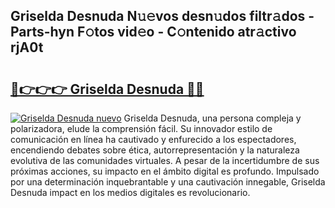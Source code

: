 ## Griselda Desnuda N𝚞𝚎vos desn𝚞dos filtr𝚊dos - Parts-hyn F𝚘tos vid𝚎o - C𝚘ntenido atr𝚊ctivo rjA0t

# <h2><a href="http://mb4dtrg.tromn.icu/?c=Griselda+Desnuda">🔗👉👉👉 Griselda Desnuda 🔗🔗</a></h2>

[![Griselda Desnuda nuevo](https://i.imgur.com/pEAQMta.gif)](http://mb4dtrg.tromn.icu/?c=Griselda+Desnuda)
Griselda Desnuda, una persona compleja y polarizadora, elude la comprensión fácil. Su innovador estilo de comunicación en línea ha cautivado y enfurecido a los espectadores, encendiendo debates sobre ética, autorrepresentación y la naturaleza evolutiva de las comunidades virtuales. A pesar de la incertidumbre de sus próximas acciones, su impacto en el ámbito digital es profundo. Impulsado por una determinación inquebrantable y una cautivación innegable, Griselda Desnuda impact en los medios digitales es revolucionario.
